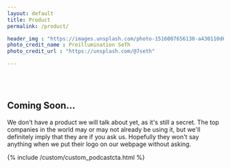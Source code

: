 ```yaml
---
layout: default
title: Product
permalink: /product/

header_img : "https://images.unsplash.com/photo-1516007656130-a430110d6363?ixlib=rb-4.0.3&ixid=MnwxMjA3fDB8MHxwaG90by1wYWdlfHx8fGVufDB8fHx8&auto=format&fit=crop&w=2348&q=80"
photo_credit_name : Preillumination SeTh
photo_credit_url : "https://unsplash.com/@7seth"

---
```

<br><br>
<h2 class="display-5">Coming Soon...</h2>

We don't have a product we will talk about yet, as it's still a secret. The top companies in the world may or may not already be using it, but we'll definitely imply that they are if you ask us. Hopefully they won't say anything when we put their logo on our webpage without asking.

{% include /custom/custom_podcastcta.html %}

